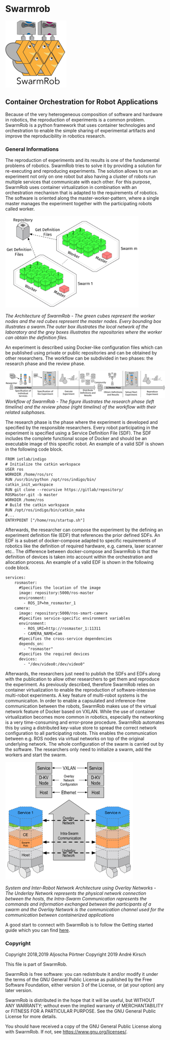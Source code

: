 # Swarmrob
<img src="docs/_static/images/SwarmRob_Main_Logo.png" alt="SwarmRob Logo" width="193" height="212">

## Container Orchestration for Robot Applications
Because of the very heterogeneous composition of software and hardware in robotics, the reproduction of experiments is a common problem.
SwarmRob is a python framework that uses container technologies and orchestration to enable the simple sharing of experimental artifacts and improve the reproducibility
in robotics research.

### General Informations
The reproduction of experiments and its results is one of the fundamental problems of robotics. SwarmRob tries to solve it by providing a solution for re-executing and reproducing experiments. The solution allows to run an experiment not only on one robot but also having a cluster of robots run multiple services that communicate with each other. For this purpose, SwarmRob uses container virtualization in combination with an orchestration mechanism that is adapted to the requirements of robotics. The software is oriented along the master-worker-pattern, where a single master manages the experiment together with the participating robots called worker.

<img src="docs/_static/images/swarmrob_architecture.png" alt="SwarmRob Architecture" width="421" height="288">

*The Architecture of SwarmRob - The green cubes represent the worker nodes and the red cubes represent the master nodes. Every bounding box illustrates a swarm.The outer box illustrates the local network of the laboratory and the grey boxes illustrates the repositories where the worker can obtain the definition files.*

An experiment is described using Docker-like configuration files which can be published using private or public repositories and can be obtained by other researchers. The workflow can be subdivided in two phases: the research phase and the review phase.

![Workflow](docs/_static/images/workflow.png)
*Workflow of SwarmRob - The figure illustrates the research phase (left timeline) and the review phase (right timeline) of the workflow with their related subphases.*

The research phase is the phase where the experiment is developed and specified by the responsible researchers. Every robot participating in the experiment is specified using a Service Definition File (SDF). The SDF includes the complete functional scope of Docker and should be an executable image of this specific robot. An example of a valid SDF is shown in the following code block.

```
FROM iotlab/indigo
# Initialize the catkin workspace
USER ros
WORKDIR /home/ros/src
RUN /usr/bin/python /opt/ros/indigo/bin/
catkin_init_workspace
RUN git clone --recursive https://gitlab/repository/
ROSMaster.git -b master
WORKDIR /home/ros
# Build the catkin workspace
RUN /opt/ros/indigo/bin/catkin_make
#...
ENTRYPOINT ["/home/ros/startup.sh"]
```

Afterwards, the researcher can compose the experiment by the defining an experiment definition file (EDF) that references the prior defined SDFs. An EDF is a subset of docker-compose adapted to specific requirements of robotics like the definition of required hardware, e.g. camera, laser scanner etc.. The difference between docker-compose and SwarmRob is that the definition of devices is taken into account within the orchestration and allocation process. An example of a valid EDF is shown in the following code block.

```
services:
    rosmaster:
      #Specifies the location of the image
      image: repository:5000/ros-master
      environment:
        - ROS_IP=hm_rosmaster_1
    camera:
      image: repository:5000/ros-smart-camera
      #Specifies service-specific environment variables
      environment:
        - ROS_URI=http://rosmaster_1:11311
        - CAMERA_NAME=Cam
      #Specifies the cross-service dependencies
      depends_on:
        - "rosmaster"
      #Specifies the required devices
      devices:
        - "/dev/video0:/dev/video0"
```

Afterwards, the researchers just need to publish the SDFs and EDFs along with the publication to allow other researchers to get them and reproduce the experiment. As previously described, therefore SwarmRob relies on container virtualization to enable the reproduction of software-intensive multi-robot experiments. A key feature of multi-robot systems is the communicaiton. In order to enable a capsulated and inference-free communication between the robots, SwarmRob makes use of the virtual network feature of Docker based on VXLAN. While the use of container virtualization becomes more common in robotics, especially the networking is a very time-consuming and error-prone procedure. SwarmRob automates this by using a distributed key-value store to spread the correct network configuration to all participating robots. This enables the communication between e.g. ROS nodes via virtual networks on top of the original underlying network. The whole configuration of the swarm is carried out by the software. The researchers only need to initialize a swarm, add the workers and start the swarm.

<img src="docs/_static/images/networking.png" alt="Networking" width="402" height="370">

*System and Inter-Robot Network Architecture using Overlay Networks - The Underlay Network represents the physical network connection between the hosts, the Intra-Swarm Communication represents the commands and information exchanged between the participants of a swarm and the Overlay Network is the communication channel used for the communication between containerized applications*

A good start to connect with SwarmRob is to follow the Getting started guide which you can find [here](https://aljoschap.github.io/SwarmRob/).

### Copyright
Copyright 2018,2019 Aljoscha Pörtner
Copyright 2019 André Kirsch

This file is part of SwarmRob.

SwarmRob is free software: you can redistribute it and/or modify
it under the terms of the GNU General Public License as published by
the Free Software Foundation, either version 3 of the License, or
(at your option) any later version.

SwarmRob is distributed in the hope that it will be useful,
but WITHOUT ANY WARRANTY; without even the implied warranty of
MERCHANTABILITY or FITNESS FOR A PARTICULAR PURPOSE.  See the
GNU General Public License for more details.

You should have received a copy of the GNU General Public License
along with SwarmRob.  If not, see <https://www.gnu.org/licenses/>.

